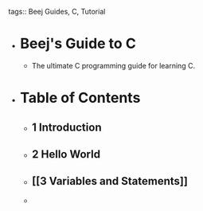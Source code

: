 tags:: Beej Guides, C, Tutorial

- # Beej's Guide to C
	- The ultimate C programming guide for learning C.
- # Table of Contents
	- ## 1 Introduction
	- ## 2 Hello World
	- ## [[3 Variables and Statements]]
	-